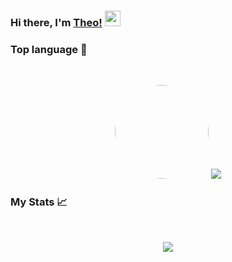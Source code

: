 ### Hi there, I'm [Theo!](https://github.com/Theogu) <img src="https://media.giphy.com/media/hvRJCLFzcasrR4ia7z/giphy.gif" width="25px">

### Top language 💯 

</br>
    <p align="center">
        <img src="https://avatars1.githubusercontent.com/u/31790786?s=400&u=a6187b84f87f6d0d1cdd2d008fe8c2f4f66fe14f&v=4" width="150px" style="border-radius: 999px;"/>
        <a href="https://github.com/theogu">
            <img src="https://github-readme-stats.vercel.app/api/top-langs/?username=theogu&theme=tokyonight&hide_langs_below=1" />
        </a>
    </p>
    
    
### My Stats 📈 

</br>
    <p align="center">
        <a href="https://github.com/theogu" >
            <img src="https://github-readme-stats.vercel.app/api?username=theogu&show_icons=true&theme=tokyonight&line_height=20"/>
        </a>
    </p>


